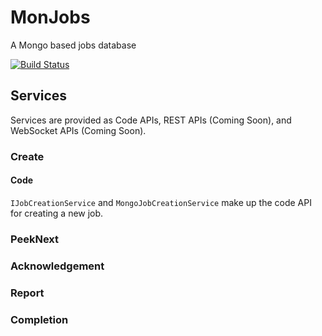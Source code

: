 # MonJobs
A Mongo based jobs database

[![Build Status](https://travis-ci.org/G3N7/MonJobs.svg?branch=master)](https://travis-ci.org/G3N7/MonJobs)

## Services
Services are provided as Code APIs, REST APIs (Coming Soon), and WebSocket APIs (Coming Soon).

### Create
#### Code
`IJobCreationService` and `MongoJobCreationService` make up the code API for creating a new job.

### PeekNext

### Acknowledgement

### Report

### Completion
